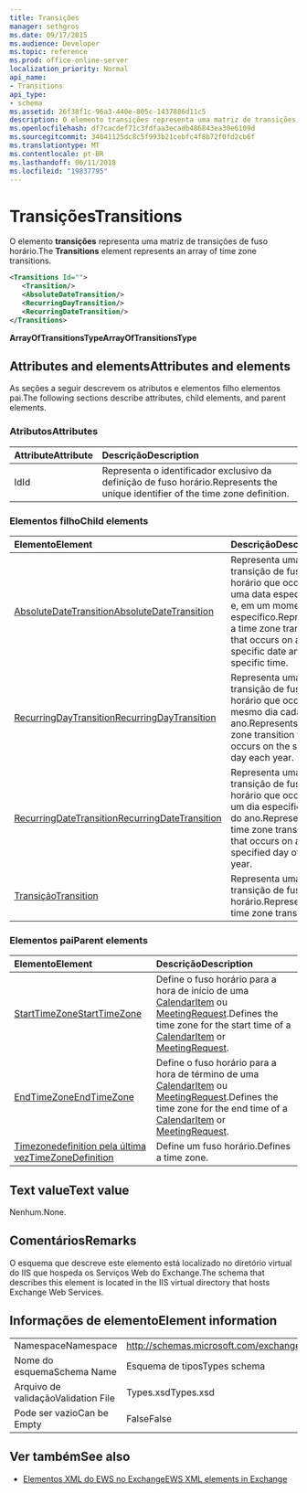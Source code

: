 ```yaml
---
title: Transições
manager: sethgros
ms.date: 09/17/2015
ms.audience: Developer
ms.topic: reference
ms.prod: office-online-server
localization_priority: Normal
api_name:
- Transitions
api_type:
- schema
ms.assetid: 26f38f1c-96a3-440e-805c-1437886d11c5
description: O elemento transições representa uma matriz de transições de fuso horário.
ms.openlocfilehash: df7cacdef71c3fdfaa3ecadb486843ea30e6109d
ms.sourcegitcommit: 34041125dc8c5f993b21cebfc4f8b72f0fd2cb6f
ms.translationtype: MT
ms.contentlocale: pt-BR
ms.lasthandoff: 06/11/2018
ms.locfileid: "19837795"
---
```

# <a name="transitions"></a><span data-ttu-id="fd38f-103">Transições</span><span class="sxs-lookup"><span data-stu-id="fd38f-103">Transitions</span></span>

<span data-ttu-id="fd38f-104">O elemento **transições** representa uma matriz de transições de fuso horário.</span><span class="sxs-lookup"><span data-stu-id="fd38f-104">The **Transitions** element represents an array of time zone transitions.</span></span> 
  
```xml
<Transitions Id="">
   <Transition/>
   <AbsoluteDateTransition/>
   <RecurringDayTransition/>
   <RecurringDateTransition/>
</Transitions>
```

 <span data-ttu-id="fd38f-105">**ArrayOfTransitionsType**</span><span class="sxs-lookup"><span data-stu-id="fd38f-105">**ArrayOfTransitionsType**</span></span>
## <a name="attributes-and-elements"></a><span data-ttu-id="fd38f-106">Attributes and elements</span><span class="sxs-lookup"><span data-stu-id="fd38f-106">Attributes and elements</span></span>

<span data-ttu-id="fd38f-107">As seções a seguir descrevem os atributos e elementos filho elementos pai.</span><span class="sxs-lookup"><span data-stu-id="fd38f-107">The following sections describe attributes, child elements, and parent elements.</span></span>
  
### <a name="attributes"></a><span data-ttu-id="fd38f-108">Atributos</span><span class="sxs-lookup"><span data-stu-id="fd38f-108">Attributes</span></span>

|<span data-ttu-id="fd38f-109">**Attribute**</span><span class="sxs-lookup"><span data-stu-id="fd38f-109">**Attribute**</span></span>|<span data-ttu-id="fd38f-110">**Descrição**</span><span class="sxs-lookup"><span data-stu-id="fd38f-110">**Description**</span></span>|
|:-----|:-----|
|<span data-ttu-id="fd38f-111">Id</span><span class="sxs-lookup"><span data-stu-id="fd38f-111">Id</span></span>  <br/> |<span data-ttu-id="fd38f-112">Representa o identificador exclusivo da definição de fuso horário.</span><span class="sxs-lookup"><span data-stu-id="fd38f-112">Represents the unique identifier of the time zone definition.</span></span>  <br/> |
   
### <a name="child-elements"></a><span data-ttu-id="fd38f-113">Elementos filho</span><span class="sxs-lookup"><span data-stu-id="fd38f-113">Child elements</span></span>

|<span data-ttu-id="fd38f-114">**Elemento**</span><span class="sxs-lookup"><span data-stu-id="fd38f-114">**Element**</span></span>|<span data-ttu-id="fd38f-115">**Descrição**</span><span class="sxs-lookup"><span data-stu-id="fd38f-115">**Description**</span></span>|
|:-----|:-----|
|[<span data-ttu-id="fd38f-116">AbsoluteDateTransition</span><span class="sxs-lookup"><span data-stu-id="fd38f-116">AbsoluteDateTransition</span></span>](absolutedatetransition.md) <br/> |<span data-ttu-id="fd38f-117">Representa uma transição de fuso horário que ocorre em uma data específica e, em um momento específico.</span><span class="sxs-lookup"><span data-stu-id="fd38f-117">Represents a time zone transition that occurs on a specific date and at a specific time.</span></span>  <br/> |
|[<span data-ttu-id="fd38f-118">RecurringDayTransition</span><span class="sxs-lookup"><span data-stu-id="fd38f-118">RecurringDayTransition</span></span>](recurringdaytransition.md) <br/> |<span data-ttu-id="fd38f-119">Representa uma transição de fuso horário que ocorre no mesmo dia cada ano.</span><span class="sxs-lookup"><span data-stu-id="fd38f-119">Represents a time zone transition that occurs on the same day each year.</span></span>  <br/> |
|[<span data-ttu-id="fd38f-120">RecurringDateTransition</span><span class="sxs-lookup"><span data-stu-id="fd38f-120">RecurringDateTransition</span></span>](recurringdatetransition.md) <br/> |<span data-ttu-id="fd38f-121">Representa uma transição de fuso horário que ocorre em um dia especificado do ano.</span><span class="sxs-lookup"><span data-stu-id="fd38f-121">Represents a time zone transition that occurs on a specified day of the year.</span></span>  <br/> |
|[<span data-ttu-id="fd38f-122">Transição</span><span class="sxs-lookup"><span data-stu-id="fd38f-122">Transition</span></span>](transition.md) <br/> |<span data-ttu-id="fd38f-123">Representa uma transição de fuso horário.</span><span class="sxs-lookup"><span data-stu-id="fd38f-123">Represents a time zone transition.</span></span>  <br/> |
   
### <a name="parent-elements"></a><span data-ttu-id="fd38f-124">Elementos pai</span><span class="sxs-lookup"><span data-stu-id="fd38f-124">Parent elements</span></span>

|<span data-ttu-id="fd38f-125">**Elemento**</span><span class="sxs-lookup"><span data-stu-id="fd38f-125">**Element**</span></span>|<span data-ttu-id="fd38f-126">**Descrição**</span><span class="sxs-lookup"><span data-stu-id="fd38f-126">**Description**</span></span>|
|:-----|:-----|
|[<span data-ttu-id="fd38f-127">StartTimeZone</span><span class="sxs-lookup"><span data-stu-id="fd38f-127">StartTimeZone</span></span>](starttimezone.md) <br/> |<span data-ttu-id="fd38f-128">Define o fuso horário para a hora de início de uma [CalendarItem](calendaritem.md) ou [MeetingRequest](meetingrequest.md).</span><span class="sxs-lookup"><span data-stu-id="fd38f-128">Defines the time zone for the start time of a [CalendarItem](calendaritem.md) or [MeetingRequest](meetingrequest.md).</span></span>  <br/> |
|[<span data-ttu-id="fd38f-129">EndTimeZone</span><span class="sxs-lookup"><span data-stu-id="fd38f-129">EndTimeZone</span></span>](endtimezone.md) <br/> |<span data-ttu-id="fd38f-130">Define o fuso horário para a hora de término de uma [CalendarItem](calendaritem.md) ou [MeetingRequest](meetingrequest.md).</span><span class="sxs-lookup"><span data-stu-id="fd38f-130">Defines the time zone for the end time of a [CalendarItem](calendaritem.md) or [MeetingRequest](meetingrequest.md).</span></span>  <br/> |
|[<span data-ttu-id="fd38f-131">Timezonedefinition pela última vez</span><span class="sxs-lookup"><span data-stu-id="fd38f-131">TimeZoneDefinition</span></span>](timezonedefinition.md) <br/> |<span data-ttu-id="fd38f-132">Define um fuso horário.</span><span class="sxs-lookup"><span data-stu-id="fd38f-132">Defines a time zone.</span></span>  <br/> |
   
## <a name="text-value"></a><span data-ttu-id="fd38f-133">Text value</span><span class="sxs-lookup"><span data-stu-id="fd38f-133">Text value</span></span>

<span data-ttu-id="fd38f-134">Nenhum.</span><span class="sxs-lookup"><span data-stu-id="fd38f-134">None.</span></span>
  
## <a name="remarks"></a><span data-ttu-id="fd38f-135">Comentários</span><span class="sxs-lookup"><span data-stu-id="fd38f-135">Remarks</span></span>

<span data-ttu-id="fd38f-136">O esquema que descreve este elemento está localizado no diretório virtual do IIS que hospeda os Serviços Web do Exchange.</span><span class="sxs-lookup"><span data-stu-id="fd38f-136">The schema that describes this element is located in the IIS virtual directory that hosts Exchange Web Services.</span></span>
  
## <a name="element-information"></a><span data-ttu-id="fd38f-137">Informações de elemento</span><span class="sxs-lookup"><span data-stu-id="fd38f-137">Element information</span></span>

|||
|:-----|:-----|
|<span data-ttu-id="fd38f-138">Namespace</span><span class="sxs-lookup"><span data-stu-id="fd38f-138">Namespace</span></span>  <br/> |http://schemas.microsoft.com/exchange/services/2006/types  <br/> |
|<span data-ttu-id="fd38f-139">Nome do esquema</span><span class="sxs-lookup"><span data-stu-id="fd38f-139">Schema Name</span></span>  <br/> |<span data-ttu-id="fd38f-140">Esquema de tipos</span><span class="sxs-lookup"><span data-stu-id="fd38f-140">Types schema</span></span>  <br/> |
|<span data-ttu-id="fd38f-141">Arquivo de validação</span><span class="sxs-lookup"><span data-stu-id="fd38f-141">Validation File</span></span>  <br/> |<span data-ttu-id="fd38f-142">Types.xsd</span><span class="sxs-lookup"><span data-stu-id="fd38f-142">Types.xsd</span></span>  <br/> |
|<span data-ttu-id="fd38f-143">Pode ser vazio</span><span class="sxs-lookup"><span data-stu-id="fd38f-143">Can be Empty</span></span>  <br/> |<span data-ttu-id="fd38f-144">False</span><span class="sxs-lookup"><span data-stu-id="fd38f-144">False</span></span>  <br/> |
   
## <a name="see-also"></a><span data-ttu-id="fd38f-145">Ver também</span><span class="sxs-lookup"><span data-stu-id="fd38f-145">See also</span></span>



- [<span data-ttu-id="fd38f-146">Elementos XML do EWS no Exchange</span><span class="sxs-lookup"><span data-stu-id="fd38f-146">EWS XML elements in Exchange</span></span>](ews-xml-elements-in-exchange.md)

